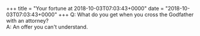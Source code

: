 +++
title = "Your fortune at 2018-10-03T07:03:43+0000"
date = "2018-10-03T07:03:43+0000"
+++
Q:	What do you get when you cross the Godfather with an attorney?  
A:	An offer you can't understand.  

